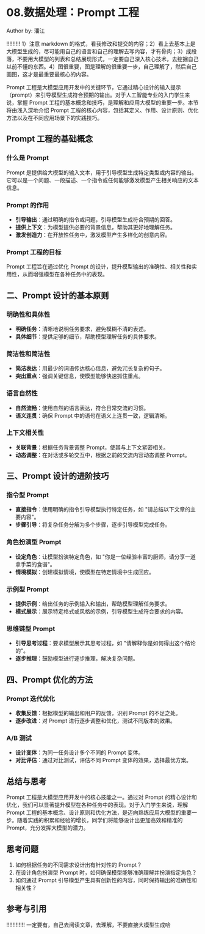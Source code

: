 <!--Copyright © ZOMI 适用于[License](https://github.com/Infrasys-AI/AIInfra)版权许可-->

# 08.数据处理：Prompt 工程

Author by: 潘江

!!!!!!!!!
1）注意 markdown 的格式，看我修改和提交的内容；2）看上去基本上是大模型生成的，尽可能用自己的语言和自己的理解去写内容，才有骨肉；3）成段落，不要用大模型的列表和总结展现形式，一定要自己深入核心技术，去挖掘自己以前不懂的东西。4）图很重要，图是理解的很重要一步，自己理解了，然后自己画图，这才是最重要最核心的内容。

Prompt 工程是大模型应用开发中的关键环节，它通过精心设计的输入提示（prompt）来引导模型生成符合预期的输出。对于人工智能专业的入门学生来说，掌握 Prompt 工程的基本概念和技巧，是理解和应用大模型的重要一步。本节将由浅入深地介绍 Prompt 工程的核心内容，包括其定义、作用、设计原则、优化方法以及在不同应用场景下的实践技巧。

## Prompt 工程的基础概念

### 什么是 Prompt

Prompt 是提供给大模型的输入文本，用于引导模型生成特定类型或内容的输出。它可以是一个问题、一段描述、一个指令或任何能够激发模型产生相关响应的文本信息。

### Prompt 的作用

- **引导输出**：通过明确的指令或问题，引导模型生成符合预期的回答。
- **提供上下文**：为模型提供必要的背景信息，帮助其更好地理解任务。
- **激发创造力**：在开放性任务中，激发模型产生多样化的创意内容。

### Prompt 工程的目标

Prompt 工程旨在通过优化 Prompt 的设计，提升模型输出的准确性、相关性和实用性，从而增强模型在各种任务中的表现。

## 二、Prompt 设计的基本原则

### 明确性和具体性

- **明确任务**：清晰地说明任务要求，避免模糊不清的表述。
- **具体细节**：提供足够的细节，帮助模型理解任务的具体要求。

### 简洁性和简洁性

- **简洁表达**：用最少的词语传达核心信息，避免冗长复杂的句子。
- **突出重点**：强调关键信息，使模型能够快速抓住重点。

### 语言自然性

- **自然流畅**：使用自然的语言表达，符合日常交流的习惯。
- **语义连贯**：确保 Prompt 中的语句在语义上连贯一致，逻辑清晰。

### 上下文相关性

- **关联背景**：根据任务背景调整 Prompt，使其与上下文紧密相关。
- **动态调整**：在对话或多轮交互中，根据之前的交流内容动态调整 Prompt。

## 三、Prompt 设计的进阶技巧

### 指令型 Prompt

- **直接指令**：使用明确的指令引导模型执行特定任务，如 "请总结以下文章的主要内容"。
- **步骤引导**：将复杂任务分解为多个步骤，逐步引导模型完成任务。

### 角色扮演型 Prompt

- **设定角色**：让模型扮演特定角色，如 "你是一位经验丰富的厨师，请分享一道拿手菜的食谱"。
- **情境模拟**：创建模拟情境，使模型在特定情境中生成回应。

### 示例型 Prompt

- **提供示例**：给出任务的示例输入和输出，帮助模型理解任务要求。
- **模式展示**：展示特定格式或风格的示例，引导模型生成符合要求的内容。

### 思维链型 Prompt

- **引导思考过程**：要求模型展示其思考过程，如 "请解释你是如何得出这个结论的"。
- **逐步推理**：鼓励模型进行逐步推理，解决复杂问题。

## 四、Prompt 优化的方法

### Prompt 迭代优化

- **收集反馈**：根据模型的输出和用户的反馈，识别 Prompt 的不足之处。
- **逐步改进**：对 Prompt 进行逐步调整和优化，测试不同版本的效果。

### A/B 测试

- **设计变体**：为同一任务设计多个不同的 Prompt 变体。
- **对比评估**：通过对比测试，评估不同 Prompt 变体的效果，选择最优方案。

## 总结与思考

Prompt 工程是大模型应用开发中的核心技能之一。通过对 Prompt 的精心设计和优化，我们可以显著提升模型在各种任务中的表现。对于入门学生来说，理解 Prompt 工程的基本概念、设计原则和优化方法，是迈向熟练应用大模型的重要一步。随着实践的积累和经验的增长，同学们将能够设计出更加高效和精准的 Prompt，充分发挥大模型的潜力。

## 思考问题

1. 如何根据任务的不同需求设计出有针对性的 Prompt？
2. 在设计角色扮演型 Prompt 时，如何确保模型能够准确理解并扮演指定角色？
3. 如何通过 Prompt 引导模型产生具有创新性的内容，同时保持输出的准确性和相关性？

## 参考与引用

!!!!!!!!!!!!
一定要有，自己去阅读文章，去理解，不要直接大模型生成哈
